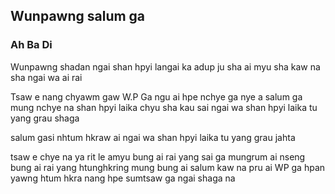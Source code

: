 ## Wunpawng salum ga

### Ah Ba Di

Wunpawng shadan ngai
shan hpyi langai ka adup ju sha ai
myu sha kaw na sha ngai wa ai rai

Tsaw e nang chyawm gaw
W.P Ga ngu ai hpe nchye ga
nye a salum ga mung nchye na
shan hpyi laika chyu sha kau sai ngai wa
shan hpyi laika tu yang grau shaga

salum gasi nhtum hkraw ai ngai wa
shan hpyi laika tu yang grau jahta

tsaw e chye na ya rit le
amyu bung ai rai yang
sai ga mungrum ai
nseng bung ai rai yang
htunghkring mung bung ai
salum kaw na pru ai
WP ga hpan yawng htum hkra
nang hpe sumtsaw ga ngai shaga na
